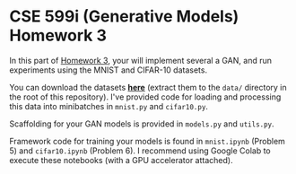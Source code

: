 # CSE 599i (Generative Models) Homework 3 #

In this part of [Homework 3](https://courses.cs.washington.edu/courses/cse599i/20au/resources/hw3.pdf), your will implement several a GAN, and run experiments using the MNIST and CIFAR-10 datasets.

You can download the datasets [__here__](https://courses.cs.washington.edu/courses/cse599i/20au/resources/hw3data.tar.gz) (extract them to the `data/` directory in the root of this repository). I've provided code for loading and processing this data into minibatches in `mnist.py` and `cifar10.py`.

Scaffolding for your GAN models is provided in `models.py` and `utils.py`.

Framework code for training your models is found in `mnist.ipynb` (Problem 5) and `cifar10.ipynb` (Problem 6). I recommend using Google Colab to execute these notebooks (with a GPU accelerator attached).
